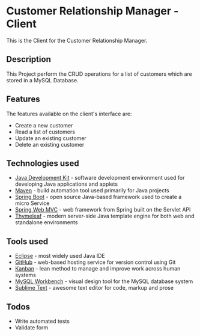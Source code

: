 # Customer Relationship Manager - Client
This is the Client for the Customer Relationship Manager.

## Description
This Project perform the CRUD operations for a list of customers which are stored in a MySQL Database.

## Features
The features available on the client's interface are:
* Create a new customer
* Read a list of customers
* Update an existing customer
* Delete an existing customer

## Technologies used
* [Java Development Kit] - software development environment used for developing Java applications and applets
* [Maven] - build automation tool used primarily for Java projects
* [Spring Boot] - open source Java-based framework used to create a micro Service
* [Spring Web MVC] - web framework from Spring built on the Servlet API
* [Thymeleaf] - modern server-side Java template engine for both web and standalone environments

## Tools used
* [Eclipse] - most widely used Java IDE
* [GitHub] - web-based hosting service for version control using Git
* [Kanban] - lean method to manage and improve work across human systems
* [MySQL Workbench] - visual design tool for the MySQL database system
* [Sublime Text] - awesome text editor for code, markup and prose

## Todos
* Write automated tests
* Validate form

[//]: # (These are reference links used in the body of this note. Thanks SO - http://stackoverflow.com/questions/4823468/store-comments-in-markdown-syntax)

[Eclipse]: <https://www.eclipse.org/>
[GitHub]: <https://github.com/>
[Java Development Kit]: <https://www.oracle.com/technetwork/java/javase/downloads/index.html>
[Kanban]: <https://en.wikipedia.org/wiki/Kanban_(development)>
[Maven]: <https://maven.apache.org/>
[MySQL Workbench]: <https://www.mysql.com/products/workbench/>
[Spring Boot]: <https://spring.io/projects/spring-boot>
[Spring Web MVC]: <https://docs.spring.io/spring/docs/current/spring-framework-reference/web.html>
[Sublime Text]: <https://www.sublimetext.com/>
[Thymeleaf]: <https://www.thymeleaf.org/>
